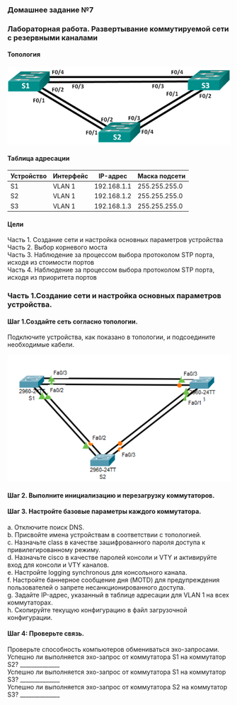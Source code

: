 ### Домашнее задание №7
### Лабораторная работа. Развертывание коммутируемой сети с резервными каналами
	
#### Топология

 ![](https://github.com/MikhailKhudiakov/Otus---Network-Engineer-Basic/blob/main/labs/DZ7/%D1%82%D0%BE%D0%BF%D0%BE%D0%BB%D0%BE%D0%B3%D0%B8%D1%8F%20%D0%B4%D0%B77.bmp)
 
#### Таблица адресации
Устройство |	Интерфейс |	IP-адрес	| Маска подсети 
---|---|---|---
S1	| VLAN 1 |	192.168.1.1 |	255.255.255.0 
S2	| VLAN 1 |  192.168.1.2 |	255.255.255.0 
S3	| VLAN 1 |	192.168.1.3 |	255.255.255.0 
	
  #### Цели  
Часть 1. Создание сети и настройка основных параметров устройства   
Часть 2. Выбор корневого моста  
Часть 3. Наблюдение за процессом выбора протоколом STP порта, исходя из стоимости портов  
Часть 4. Наблюдение за процессом выбора протоколом STP порта, исходя из приоритета портов  

### Часть 1.Создание сети и настройка основных параметров устройства.  
#### Шаг 1.Создайте сеть согласно топологии.  
Подключите устройства, как показано в топологии, и подсоедините необходимые кабели.

 ![](https://github.com/MikhailKhudiakov/Otus---Network-Engineer-Basic/blob/main/labs/DZ7/%D1%82%D0%BE%D0%BF%D0%BE%D0%BB%D0%BE%D0%B3%D0%B8%D1%8F%20%D0%A0%D0%A2%20%D0%B4%D0%B77.bmp)  
#### Шаг 2.	Выполните инициализацию и перезагрузку коммутаторов.  
#### Шаг 3.	Настройте базовые параметры каждого коммутатора.  
a.	Отключите поиск DNS.  
b.	Присвойте имена устройствам в соответствии с топологией.  
c.	Назначьте class в качестве зашифрованного пароля доступа к привилегированному режиму.  
d.	Назначьте cisco в качестве паролей консоли и VTY и активируйте вход для консоли и VTY каналов.  
e.	Настройте logging synchronous для консольного канала.  
f.	Настройте баннерное сообщение дня (MOTD) для предупреждения пользователей о запрете несанкционированного доступа.  
g.	Задайте IP-адрес, указанный в таблице адресации для VLAN 1 на всех коммутаторах.  
h.	Скопируйте текущую конфигурацию в файл загрузочной конфигурации.  
#### Шаг 4:	Проверьте связь.  
Проверьте способность компьютеров обмениваться эхо-запросами.  
Успешно ли выполняется эхо-запрос от коммутатора S1 на коммутатор S2?	______________  
Успешно ли выполняется эхо-запрос от коммутатора S1 на коммутатор S3?	______________  
Успешно ли выполняется эхо-запрос от коммутатора S2 на коммутатор S3?	______________  

